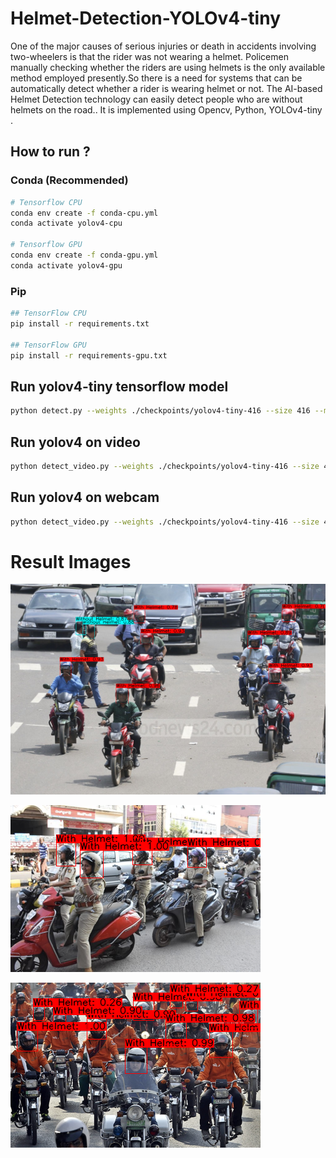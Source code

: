 # Helmet-Detection-YOLOv4-tiny
  One of the major causes of serious injuries or death in accidents involving two-wheelers is that the rider was not wearing a helmet. Policemen manually checking whether the riders are using helmets is the only available method employed presently.So there is a need for systems that can be automatically detect whether a rider is wearing helmet or not.
  The AI-based Helmet Detection technology can easily detect people who are without helmets on the road.. It is implemented using Opencv, Python, YOLOv4-tiny .
  
  

## How to run ?
### Conda (Recommended)

```bash
# Tensorflow CPU
conda env create -f conda-cpu.yml
conda activate yolov4-cpu

# Tensorflow GPU
conda env create -f conda-gpu.yml
conda activate yolov4-gpu
```

### Pip
```bash
## TensorFlow CPU
pip install -r requirements.txt

## TensorFlow GPU
pip install -r requirements-gpu.txt
```

## Run yolov4-tiny tensorflow model
```bash
python detect.py --weights ./checkpoints/yolov4-tiny-416 --size 416 --model yolov4 --images ./data/images/bike1.png --tiny
```
## Run yolov4 on video
```bash
python detect_video.py --weights ./checkpoints/yolov4-tiny-416 --size 416 --model yolov4 --video ./data/video/video.mp4 --output ./detections/results.avi
```
## Run yolov4 on webcam
```bash
python detect_video.py --weights ./checkpoints/yolov4-tiny-416 --size 416 --model yolov4 --video 0 --output ./detections/results.avi --tiny
```

# Result Images

![3](https://github.com/Mann1904/Helmet-Detection-YOLOv4-tiny/blob/main/data/helpers/3.png)

![1](https://github.com/Mann1904/Helmet-Detection-YOLOv4-tiny/blob/main/data/helpers/1.png)

![2](https://github.com/Mann1904/Helmet-Detection-YOLOv4-tiny/blob/main/data/helpers/2.png)




